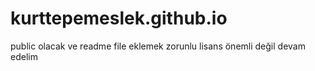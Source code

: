 # kurttepemeslek.github.io
public olacak ve readme file eklemek zorunlu  lisans önemli değil devam edelim
